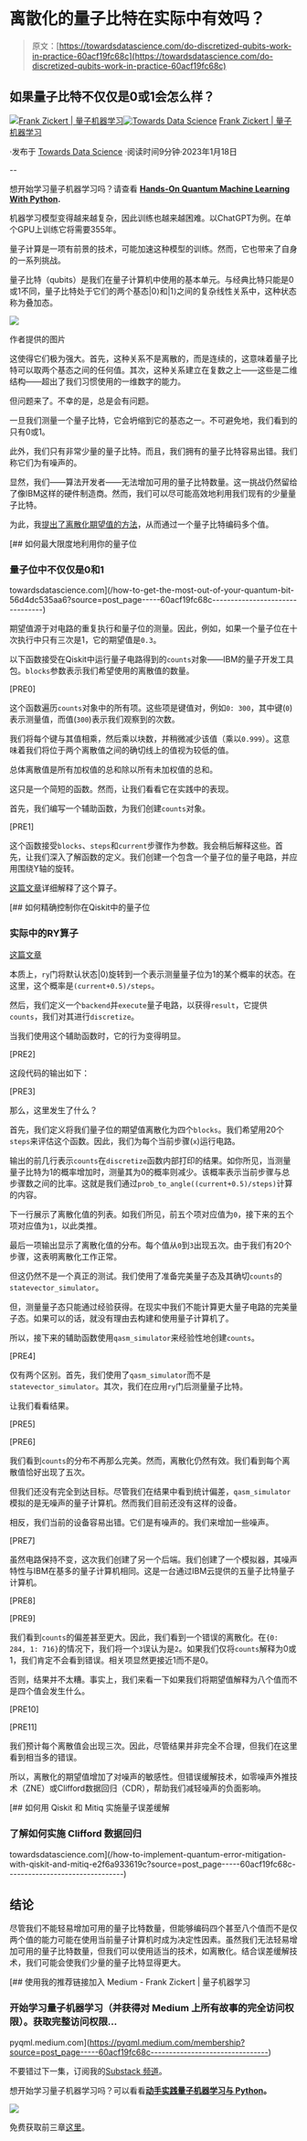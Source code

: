 # 离散化的量子比特在实际中有效吗？

> 原文：[https://towardsdatascience.com/do-discretized-qubits-work-in-practice-60acf19fc68c](https://towardsdatascience.com/do-discretized-qubits-work-in-practice-60acf19fc68c)

## 如果量子比特不仅仅是0或1会怎么样？

[](https://pyqml.medium.com/?source=post_page-----60acf19fc68c--------------------------------)[![Frank Zickert | 量子机器学习](../Images/ae361c0d68d13dac21bb86c7496d2917.png)](https://pyqml.medium.com/?source=post_page-----60acf19fc68c--------------------------------)[](https://towardsdatascience.com/?source=post_page-----60acf19fc68c--------------------------------)[![Towards Data Science](../Images/a6ff2676ffcc0c7aad8aaf1d79379785.png)](https://towardsdatascience.com/?source=post_page-----60acf19fc68c--------------------------------) [Frank Zickert | 量子机器学习](https://pyqml.medium.com/?source=post_page-----60acf19fc68c--------------------------------)

·发布于 [Towards Data Science](https://towardsdatascience.com/?source=post_page-----60acf19fc68c--------------------------------) ·阅读时间9分钟·2023年1月18日

--

想开始学习量子机器学习吗？请查看 [**Hands-On Quantum Machine Learning With Python**](https://www.pyqml.com/volume1?provider=medium&origin=discretizedqubit)**.**

机器学习模型变得越来越复杂，因此训练也越来越困难。以ChatGPT为例。在单个GPU上训练它将需要355年。

量子计算是一项有前景的技术，可能加速这种模型的训练。然而，它也带来了自身的一系列挑战。

量子比特（qubits）是我们在量子计算机中使用的基本单元。与经典比特只能是0或1不同，量子比特处于它们的两个基态|0⟩和|1⟩之间的复杂线性关系中，这种状态称为叠加态。

![](../Images/d4ac85b337301a61c12c7e25e0d8faca.png)

作者提供的图片

这使得它们极为强大。首先，这种关系不是离散的，而是连续的，这意味着量子比特可以取两个基态之间的任何值。其次，这种关系建立在复数之上——这些是二维结构——超出了我们习惯使用的一维数字的能力。

但问题来了。不幸的是，总是会有问题。

一旦我们测量一个量子比特，它会坍缩到它的基态之一。不可避免地，我们看到的只有0或1。

此外，我们只有非常少量的量子比特。而且，我们拥有的量子比特容易出错。我们称它们为有噪声的。

显然，我们——算法开发者——无法增加可用的量子比特数量。这一挑战仍然留给了像IBM这样的硬件制造商。然而，我们可以尽可能高效地利用我们现有的少量量子比特。

为此，我[提出了离散化期望值的方法](https://medium.com/towards-data-science/how-to-get-the-most-out-of-your-quantum-bit-56d4dc535aa6)，从而通过一个量子比特编码多个值。

[](/how-to-get-the-most-out-of-your-quantum-bit-56d4dc535aa6?source=post_page-----60acf19fc68c--------------------------------) [## 如何最大限度地利用你的量子位

### 量子位中不仅仅是0和1

towardsdatascience.com](/how-to-get-the-most-out-of-your-quantum-bit-56d4dc535aa6?source=post_page-----60acf19fc68c--------------------------------)

期望值源于对电路的重复执行和量子位的测量。因此，例如，如果一个量子位在十次执行中只有三次是1，它的期望值是`0.3`。

以下函数接受在Qiskit中运行量子电路得到的`counts`对象——IBM的量子开发工具包。`blocks`参数表示我们希望使用的离散值的数量。

[PRE0]

这个函数遍历`counts`对象中的所有项。这些项是键值对，例如`0: 300`，其中键(`0`)表示测量值，而值(`300`)表示我们观察到的次数。

我们将每个键与其值相乘，然后乘以块数，并稍微减少该值（乘以`0.999`）。这意味着我们将位于两个离散值之间的确切线上的值视为较低的值。

总体离散值是所有加权值的总和除以所有未加权值的总和。

这只是一个简短的函数。然而，让我们看看它在实践中的表现。

首先，我们编写一个辅助函数，为我们创建`counts`对象。

[PRE1]

这个函数接受`blocks`、`steps`和`current`步骤作为参数。我会稍后解释这些。首先，让我们深入了解函数的定义。我们创建一个包含一个量子位的量子电路，并应用围绕Y轴的旋转。

[这篇文章](https://pyqml.medium.com/how-to-precisely-control-your-qubits-in-qiskit-357f44780725)详细解释了这个算子。

[](https://pyqml.medium.com/how-to-precisely-control-your-qubits-in-qiskit-357f44780725?source=post_page-----60acf19fc68c--------------------------------) [## 如何精确控制你在Qiskit中的量子位

### 实际中的RY算子

[这篇文章](https://pyqml.medium.com/how-to-precisely-control-your-qubits-in-qiskit-357f44780725?source=post_page-----60acf19fc68c--------------------------------)

本质上，`ry`门将默认状态|0⟩旋转到一个表示测量量子位为1的某个概率的状态。在这里，这个概率是`(current+0.5)/steps`。

然后，我们定义一个`backend`并`execute`量子电路，以获得`result`，它提供`counts`，我们对其进行`discretize`。

当我们使用这个辅助函数时，它的行为变得明显。

[PRE2]

这段代码的输出如下：

[PRE3]

那么，这里发生了什么？

首先，我们定义将我们量子位的期望值离散化为四个`blocks`。我们希望用20个`steps`来评估这个函数。因此，我们为每个当前步骤(`x`)运行电路。

输出的前几行表示`counts`在`discretize`函数内部打印的结果。如你所见，当测量量子比特为1的概率增加时，测量其为0的概率则减少。该概率表示当前步骤与总步骤数之间的比率。这就是我们通过`prob_to_angle((current+0.5)/steps)`计算的内容。

下一行展示了离散化值的列表。如我们所见，前五个项对应值为`0`，接下来的五个项对应值为`1`，以此类推。

最后一项输出显示了离散化值的分布。每个值从`0`到`3`出现五次。由于我们有20个步骤，这表明离散化工作正常。

但这仍然不是一个真正的测试。我们使用了准备完美量子态及其确切`counts`的`statevector_simulator`。

但，测量量子态只能通过经验获得。在现实中我们不能计算更大量子电路的完美量子态。如果可以的话，就没有理由去构建和使用量子计算机了。

所以，接下来的辅助函数使用`qasm_simulator`来经验性地创建`counts`。

[PRE4]

仅有两个区别。首先，我们使用了`qasm_simulator`而不是`statevector_simulator`。其次，我们在应用`ry`门后测量量子比特。

让我们看看结果。

[PRE5]

[PRE6]

我们看到`counts`的分布不再那么完美。然而，离散化仍然有效。我们看到每个离散值恰好出现了五次。

但我们还没有完全到达目标。尽管我们在结果中看到统计偏差，`qasm_simulator`模拟的是无噪声的量子计算机。然而我们目前还没有这样的设备。

相反，我们当前的设备容易出错。它们是有噪声的。我们来增加一些噪声。

[PRE7]

虽然电路保持不变，这次我们创建了另一个后端。我们创建了一个模拟器，其噪声特性与IBM在基多的量子计算机相同。这是一台通过IBM云提供的五量子比特量子计算机。

[PRE8]

[PRE9]

我们看到`counts`的偏差甚至更大。因此，我们看到一个错误的离散化。在`{0: 284, 1: 716}`的情况下，我们将一个`3`误认为是`2`。如果我们仅将`counts`解释为0或1，我们肯定不会看到错误。相关项显然更接近1而不是0。

否则，结果并不太糟。事实上，我们来看一下如果我们将期望值解释为八个值而不是四个值会发生什么。

[PRE10]

[PRE11]

我们预计每个离散值会出现三次。因此，尽管结果并非完全不合理，但我们在这里看到相当多的错误。

所以，离散化的期望值增加了对噪声的敏感性。但错误缓解技术，如零噪声外推技术（ZNE）或Clifford数据回归（CDR），帮助我们减轻噪声的负面影响。

[](/how-to-implement-quantum-error-mitigation-with-qiskit-and-mitiq-e2f6a933619c?source=post_page-----60acf19fc68c--------------------------------) [## 如何用 Qiskit 和 Mitiq 实施量子误差缓解

### 了解如何实施 Clifford 数据回归

towardsdatascience.com](/how-to-implement-quantum-error-mitigation-with-qiskit-and-mitiq-e2f6a933619c?source=post_page-----60acf19fc68c--------------------------------)

## 结论

尽管我们不能轻易增加可用的量子比特数量，但能够编码四个甚至八个值而不是仅两个值的能力可能在使用当前量子计算机时成为决定性因素。虽然我们无法轻易增加可用的量子比特数量，但我们可以使用适当的技术，如离散化。结合误差缓解技术，我们可能会使我们少量的量子比特显得更大。

[](https://pyqml.medium.com/membership?source=post_page-----60acf19fc68c--------------------------------) [## 使用我的推荐链接加入 Medium - Frank Zickert | 量子机器学习

### 开始学习量子机器学习（并获得对 Medium 上所有故事的完全访问权限）。获取完整访问权限…

pyqml.medium.com](https://pyqml.medium.com/membership?source=post_page-----60acf19fc68c--------------------------------)

不要错过下一集，订阅我的[Substack 频道](https://pyqml.substack.com/)。

想开始学习量子机器学习吗？可以看看[**动手实践量子机器学习与 Python**](https://www.pyqml.com/volume1?provider=medium&origin=discretizedqubit)**。**

![](../Images/c3892c668b9d47f57e47f1e6d80af7b6.png)

免费获取前三章[这里](https://www.pyqml.com/volume1?provider=medium&origin=discretizedqubit)。
